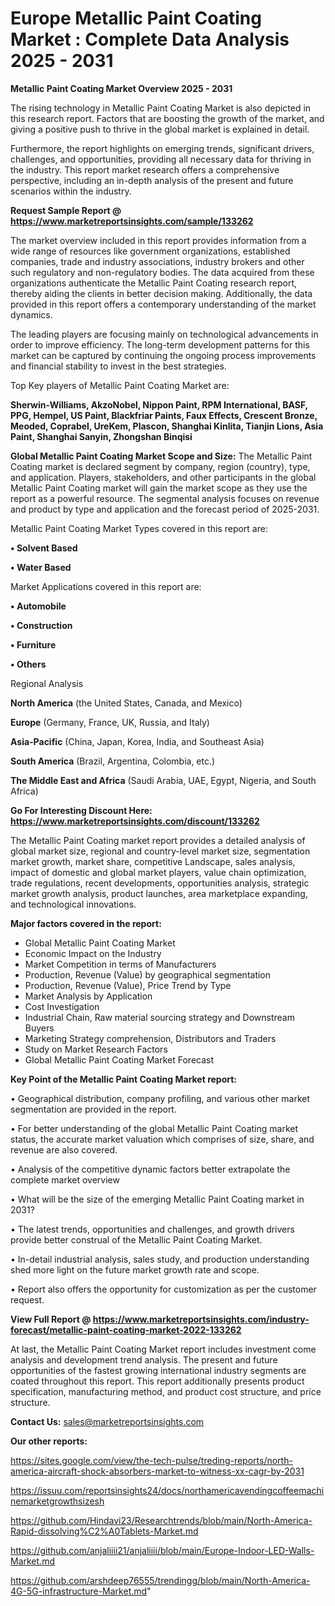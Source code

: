 # Europe Metallic Paint Coating Market : Complete Data Analysis 2025 - 2031

<Strong> Metallic Paint Coating Market Overview 2025 - 2031</strong>

The rising technology in Metallic Paint Coating Market is also depicted in this research report. Factors that are boosting the growth of the market, and giving a positive push to thrive in the global market is explained in detail.

Furthermore, the report highlights on emerging trends, significant drivers, challenges, and opportunities, providing all necessary data for thriving in the industry. This report market research offers a comprehensive perspective, including an in-depth analysis of the present and future scenarios within the industry.

<strong>Request Sample Report @ <a href=https://www.marketreportsinsights.com/sample/133262>https://www.marketreportsinsights.com/sample/133262</a></strong>

The market overview included in this report provides information from a wide range of resources like government organizations, established companies, trade and industry associations, industry brokers and other such regulatory and non-regulatory bodies. The data acquired from these organizations authenticate the Metallic Paint Coating research report, thereby aiding the clients in better decision making. Additionally, the data provided in this report offers a contemporary understanding of the market dynamics.

The leading players are focusing mainly on technological advancements in order to improve efficiency. The long-term development patterns for this market can be captured by continuing the ongoing process improvements and financial stability to invest in the best strategies.

Top Key players of Metallic Paint Coating Market are:

<strong>Sherwin-Williams, AkzoNobel, Nippon Paint, RPM International, BASF, PPG, Hempel, US Paint, Blackfriar Paints, Faux Effects, Crescent Bronze, Meoded, Coprabel, UreKem, Plascon, Shanghai Kinlita, Tianjin Lions, Asia Paint, Shanghai Sanyin, Zhongshan Binqisi</strong>

<strong><b>Global Metallic Paint Coating Market Scope and Size:</b></strong>
The Metallic Paint Coating market is declared segment by company, region (country), type, and application. Players, stakeholders, and other participants in the global Metallic Paint Coating market will gain the market scope as they use the report as a powerful resource. The segmental analysis focuses on revenue and product by type and application and the forecast period of 2025-2031.

Metallic Paint Coating Market Types covered in this report are:

<strong>• Solvent Based

• Water Based</strong>

Market Applications covered in this report are:

<strong>• Automobile

• Construction

• Furniture

• Others</strong> 

Regional Analysis

<strong>North America</strong> (the United States, Canada, and Mexico)

<strong>Europe</strong> (Germany, France, UK, Russia, and Italy)

<strong>Asia-Pacific</strong> (China, Japan, Korea, India, and Southeast Asia)

<strong>South America</strong> (Brazil, Argentina, Colombia, etc.)

<strong>The Middle East and Africa</strong> (Saudi Arabia, UAE, Egypt, Nigeria, and South Africa)

<strong>Go For Interesting Discount Here: <a href=https://www.marketreportsinsights.com/discount/133262>https://www.marketreportsinsights.com/discount/133262</a></strong>

The Metallic Paint Coating market report provides a detailed analysis of global market size, regional and country-level market size, segmentation market growth, market share, competitive Landscape, sales analysis, impact of domestic and global market players, value chain optimization, trade regulations, recent developments, opportunities analysis, strategic market growth analysis, product launches, area marketplace expanding, and technological innovations.

<strong><b>Major factors covered in the report:</b></strong>
<ul>
  <li>Global Metallic Paint Coating Market </li>
  <li>Economic Impact on the Industry</li>
  <li>Market Competition in terms of Manufacturers</li>
  <li>Production, Revenue (Value) by geographical segmentation</li>
  <li>Production, Revenue (Value), Price Trend by Type</li>
  <li>Market Analysis by Application</li>
  <li>Cost Investigation</li>
  <li>Industrial Chain, Raw material sourcing strategy and Downstream Buyers</li>
  <li>Marketing Strategy comprehension, Distributors and Traders</li>
  <li>Study on Market Research Factors</li>
  <li>Global Metallic Paint Coating Market Forecast</li>
</ul>

<strong><b>Key Point of the Metallic Paint Coating Market report:</b></strong>

• Geographical distribution, company profiling, and various other market segmentation are provided in the report.

• For better understanding of the global Metallic Paint Coating market status, the accurate market valuation which comprises of size, share, and revenue are also covered.

• Analysis of the competitive dynamic factors better extrapolate the complete market overview

• What will be the size of the emerging Metallic Paint Coating market in 2031?

• The latest trends, opportunities and challenges, and growth drivers provide better construal of the Metallic Paint Coating Market.

• In-detail industrial analysis, sales study, and production understanding shed more light on the future market growth rate and scope.

• Report also offers the opportunity for customization as per the customer request.

<strong><b>View Full Report @ <a href=https://www.marketreportsinsights.com/industry-forecast/metallic-paint-coating-market-2022-133262>https://www.marketreportsinsights.com/industry-forecast/metallic-paint-coating-market-2022-133262</a></b></strong>


At last, the Metallic Paint Coating Market report includes investment come analysis and development trend analysis. The present and future opportunities of the fastest growing international industry segments are coated throughout this report. This report additionally presents product specification, manufacturing method, and product cost structure, and price structure.

<strong>Contact Us:</strong>
sales@marketreportsinsights.com

<strong>Our other reports:</strong>

<a href=https://sites.google.com/view/the-tech-pulse/treding-reports/north-america-aircraft-shock-absorbers-market-to-witness-xx-cagr-by-2031>https://sites.google.com/view/the-tech-pulse/treding-reports/north-america-aircraft-shock-absorbers-market-to-witness-xx-cagr-by-2031</a>

<a href=https://issuu.com/reportsinsights24/docs/northamericavendingcoffeemachinemarketgrowthsizesh>https://issuu.com/reportsinsights24/docs/northamericavendingcoffeemachinemarketgrowthsizesh</a>

<a href=https://github.com/Hindavi23/Researchtrends/blob/main/North-America-Rapid-dissolving%C2%A0Tablets-Market.md>https://github.com/Hindavi23/Researchtrends/blob/main/North-America-Rapid-dissolving%C2%A0Tablets-Market.md</a>

<a href=https://github.com/anjaliiii21/anjaliiii/blob/main/Europe-Indoor-LED-Walls-Market.md>https://github.com/anjaliiii21/anjaliiii/blob/main/Europe-Indoor-LED-Walls-Market.md</a>

<a href=https://github.com/arshdeep76555/trendingg/blob/main/North-America-4G-5G-infrastructure-Market.md>https://github.com/arshdeep76555/trendingg/blob/main/North-America-4G-5G-infrastructure-Market.md</a>"
